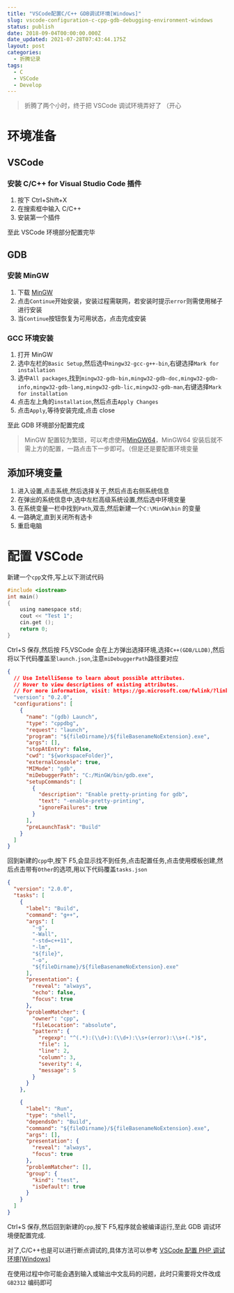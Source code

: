 ```yaml
---
title: "VSCode配置C/C++ GDB调试环境[Windows]"
slug: vscode-configuration-c-cpp-gdb-debugging-environment-windows
status: publish
date: 2018-09-04T00:00:00.000Z
date_updated: 2021-07-28T07:43:44.175Z
layout: post
categories:
  - 折腾记录
tags:
  - C
  - VSCode
  - Develop
---
```


> 折腾了两个小时，终于把 VSCode 调试环境弄好了 （开心

# 环境准备

## VSCode

### 安装 C/C++ for Visual Studio Code 插件

1. 按下 Ctrl+Shift+X
2. 在搜索框中输入 C/C++
3. 安装第一个插件

至此 VSCode 环境部分配置完毕

## GDB

### 安装 MinGW

1. 下载 [MinGW](https://osdn.net/projects/mingw/downloads/68260/mingw-get-setup.exe/)
2. 点击`Continue`开始安装，安装过程需联网，若安装时提示`error`则需使用梯子进行安装
3. 当`Continue`按钮恢复为可用状态，点击完成安装

### GCC 环境安装

1. 打开 MinGW
2. 选中左栏的`Basic Setup`,然后选中`mingw32-gcc-g++-bin`,右键选择`Mark for installation`
3. 选中`All packages`,找到`mingw32-gdb-bin,mingw32-gdb-doc,mingw32-gdb-info,mingw32-gdb-lang,mingw32-gdb-lic,mingw32-gdb-man`,右键选择`Mark for installation`
4. 点击左上角的`installation`,然后点击`Apply Changes`
5. 点击`Apply`,等待安装完成,点击 close

至此 GDB 环境部分配置完成

> MinGW 配置较为繁琐，可以考虑使用[MinGW64](https://mingw-w64.org)，MinGW64 安装后就不需上方的配置，一路点击下一步即可。（但是还是要配置环境变量

## 添加环境变量

1. 进入设置,点击系统,然后选择关于,然后点击右侧系统信息
2. 在弹出的系统信息中,选中左栏高级系统设置,然后选中环境变量
3. 在系统变量一栏中找到`Path`,双击,然后新建一个`C:\MinGW\bin` 的变量
4. 一路确定,直到关闭所有选卡
5. 重启电脑

# 配置 VSCode

新建一个`cpp`文件,写上以下测试代码

```c
#include <iostream>
int main()
{
    using namespace std;
    cout << "Test 1";
    cin.get ();
    return 0;
}
```

Ctrl+S 保存,然后按 F5,VSCode 会在上方弹出选择环境,选择`C++(GDB/LLDB)`,然后将以下代码覆盖至`launch.json`,注意`miDebuggerPath`路径要对应

```json
{
  // Use IntelliSense to learn about possible attributes.
  // Hover to view descriptions of existing attributes.
  // For more information, visit: https://go.microsoft.com/fwlink/?linkid=830387
  "version": "0.2.0",
  "configurations": [
    {
      "name": "(gdb) Launch",
      "type": "cppdbg",
      "request": "launch",
      "program": "${fileDirname}/${fileBasenameNoExtension}.exe",
      "args": [],
      "stopAtEntry": false,
      "cwd": "${workspaceFolder}",
      "externalConsole": true,
      "MIMode": "gdb",
      "miDebuggerPath": "C:/MinGW/bin/gdb.exe",
      "setupCommands": [
        {
          "description": "Enable pretty-printing for gdb",
          "text": "-enable-pretty-printing",
          "ignoreFailures": true
        }
      ],
      "preLaunchTask": "Build"
    }
  ]
}
```

回到新建的`cpp`中,按下 F5,会显示找不到任务,点击配置任务,点击使用模板创建,然后点击带有`Other`的选项,用以下代码覆盖`tasks.json`

```json
{
  "version": "2.0.0",
  "tasks": [
    {
      "label": "Build",
      "command": "g++",
      "args": [
        "-g",
        "-Wall",
        "-std=c++11",
        "-lm",
        "${file}",
        "-o",
        "${fileDirname}/${fileBasenameNoExtension}.exe"
      ],
      "presentation": {
        "reveal": "always",
        "echo": false,
        "focus": true
      },
      "problemMatcher": {
        "owner": "cpp",
        "fileLocation": "absolute",
        "pattern": {
          "regexp": "^(.*):(\\d+):(\\d+):\\s+(error):\\s+(.*)$",
          "file": 1,
          "line": 2,
          "column": 3,
          "severity": 4,
          "message": 5
        }
      }
    },

    {
      "label": "Run",
      "type": "shell",
      "dependsOn": "Build",
      "command": "${fileDirname}/${fileBasenameNoExtension}.exe",
      "args": [],
      "presentation": {
        "reveal": "always",
        "focus": true
      },
      "problemMatcher": [],
      "group": {
        "kind": "test",
        "isDefault": true
      }
    }
  ]
}
```

Ctrl+S 保存,然后回到新建的`cpp`,按下 F5,程序就会被编译运行,至此 GDB 调试环境便配置完成.

对了,C/C++也是可以进行断点调试的,具体方法可以参考 [VSCode 配置 PHP 调试环境\[Windows\]](https://blog.ixk.me/vscode-configuration-php-gdb-debugging-environment-windows.html)

在使用过程中你可能会遇到输入或输出中文乱码的问题，此时只需要将文件改成 `GB2312` 编码即可
